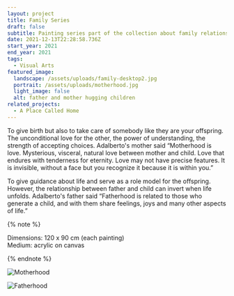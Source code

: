 ```yaml
---
layout: project
title: Family Series
draft: false
subtitle: Painting series part of the collection about family relationships
date: 2021-12-13T22:28:58.736Z
start_year: 2021
end_year: 2021
tags:
  - Visual Arts
featured_image:
  landscape: /assets/uploads/family-desktop2.jpg
  portrait: /assets/uploads/motherhood.jpg
  light_image: false
  alt: father and mother hugging children
related_projects:
  - A Place Called Home
---
```

To give birth but also to take care of somebody like they are your offspring. The unconditional love for the other, the power of understanding, the strength of accepting choices. Adalberto's mother said “Motherhood is love. Mysterious, visceral, natural love between mother and child. Love that endures with tenderness for eternity. Love may not have precise features. It is invisible, without a face but you recognize it because it is within you.” 

To give guidance about life and serve as a role model for the offspring. However, the relationship between father and child can invert when life unfolds. Adalberto's father said “Fatherhood is related to those who generate a child, and with them share feelings, joys and many other aspects of life.”

{% note %}



Dimensions: 120 x 90 cm (each painting)\
Medium: acrylic on canvas



{% endnote %}

![](/assets/uploads/motherhood3.jpg "Motherhood")

![](/assets/uploads/dscf0123.jpg "Fatherhood")